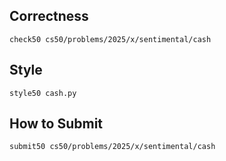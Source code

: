 ## Correctness
```
check50 cs50/problems/2025/x/sentimental/cash
```
## Style
```
style50 cash.py
```
## How to Submit
```
submit50 cs50/problems/2025/x/sentimental/cash
```
